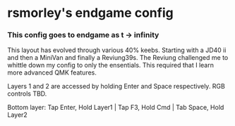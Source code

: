 # rsmorley's endgame config

### This config goes to endgame as t -> infinity

This layout has evolved through various 40% keebs. Starting with a JD40 ii
and then a MiniVan and finally a Reviung39s. The Reviung challenged me to 
whittle down my config to only the ensentials. This required that I learn
more advanced QMK features.

Layers 1 and 2 are accessed by holding Enter and Space respectively.
RGB controls TBD.

Bottom layer: Tap Enter, Hold Layer1    | Tap F3, Hold Cmd   | Tab Space, Hold Layer2